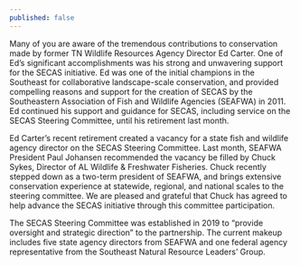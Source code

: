 ```yaml
---
published: false
---
```

Many of you are aware of the tremendous contributions to conservation made by former TN Wildlife Resources Agency Director Ed Carter. One of Ed’s significant accomplishments was his strong and unwavering support for the SECAS initiative. Ed was one of the initial champions in the Southeast for collaborative landscape-scale conservation, and provided compelling reasons and support for the creation of SECAS by the Southeastern Association of Fish and Wildlife Agencies (SEAFWA) in 2011. Ed continued his support and guidance for SECAS, including service on the SECAS Steering Committee, until his retirement last month. 

Ed Carter’s recent retirement created a vacancy for a state fish and wildlife agency director on the SECAS Steering Committee. Last month, SEAFWA President Paul Johansen recommended the vacancy be filled by Chuck Sykes, Director of AL Wildlife & Freshwater Fisheries. Chuck recently stepped down as a two-term president of SEAFWA, and brings extensive conservation experience at statewide, regional, and national scales to the steering committee. We are pleased and grateful that Chuck has agreed to help advance the SECAS initiative through this committee participation. 

The SECAS Steering Committee was established in 2019 to “provide oversight and strategic direction” to the partnership. The current makeup includes five state agency directors from SEAFWA and one federal agency representative from the Southeast Natural Resource Leaders’ Group. 